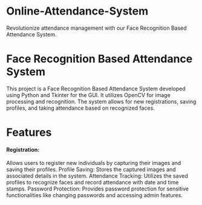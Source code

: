 # Online-Attendance-System
Revolutionize attendance management with our Face Recognition Based Attendance System.
# Face Recognition Based Attendance System
This project is a Face Recognition Based Attendance System developed using Python and Tkinter for the GUI. It utilizes OpenCV for image processing and recognition. The system allows for new registrations, saving profiles, and taking attendance based on recognized faces.

# Features
#### Registration: 
Allows users to register new individuals by capturing their images and saving their profiles.
Profile Saving: Stores the captured images and associated details in the system.
Attendance Tracking: Utilizes the saved profiles to recognize faces and record attendance with date and time stamps.
Password Protection: Provides password protection for sensitive functionalities like changing passwords and accessing admin features.

